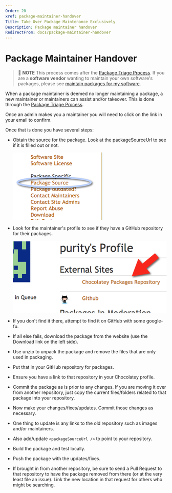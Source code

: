 ```yaml
---
Order: 20
xref: package-maintainer-handover
Title: Take Over Package Maintenance Exclusively
Description: Package maintainer handover
RedirectFrom: docs/package-maintainer-handover
---
```


# Package Maintainer Handover

> :memo: **NOTE** This process comes after the [Package Triage Process](xref:package-triage-process). If you are a **software vendor** wanting to maintain your own software's packages, please see [maintain packages for my software](xref:package-triage-process#i-want-to-take-overhelp-with-package-maintenance-for-my-software).


When a package maintainer is deemed no longer maintaining a package, a new maintainer or maintainers can assist and/or takeover. This is done through the [Package Triage Process](xref:package-triage-process).

Once an admin makes you a maintainer you will need to click on the link in your email to confirm.

Once that is done you have several steps:

* Obtain the source for the package. Look at the packageSourceUrl to see if it is filled out or not.

  ![Package source link](/assets/images/maintainer-handover/package-source-link.png)

* Look for the maintainer's profile to see if they have a GitHub repository for their packages.

  ![maintainer profile with github repository link](/assets/images/maintainer-handover/github-repository-link.png)

* If you don't find it there, attempt to find it on GitHub with some google-fu.
* If all else fails, download the package from the website (use the Download link on the left side).
* Use unzip to unpack the package and remove the files that are only used in packaging.
* Put that in your GitHub repository for packages.
* Ensure you have a link to that repository in your Chocolatey profile.
* Commit the package as is prior to any changes. If you are moving it over from another repository, just copy the current files/folders related to that package into your repository.
* Now make your changes/fixes/updates. Commit those changes as necessary.
* One thing to update is any links to the old repository such as images and/or maintainers.
* Also add/update `<packageSourceUrl />` to point to your repository.
* Build the package and test locally.
* Push the package with the updates/fixes.
* If brought in from another repository, be sure to send a Pull Request to that repository to have the package removed from there (or at the very least file an issue). Link the new location in that request for others who might be searching.
